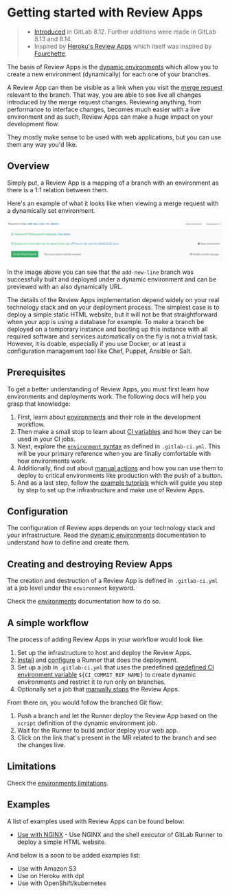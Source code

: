 # Getting started with Review Apps

> - [Introduced][ce-21971] in GitLab 8.12. Further additions were made in GitLab
>   8.13 and 8.14.
> - Inspired by [Heroku's Review Apps][heroku-apps] which itself was inspired by
>  [Fourchette].

The basis of Review Apps is the [dynamic environments] which allow you to create
a new environment (dynamically) for each one of your branches.

A Review App can then be visible as a link when you visit the [merge request]
relevant to the branch. That way, you are able to see live all changes introduced
by the merge request changes. Reviewing anything, from performance to interface
changes, becomes much easier with a live environment and as such, Review Apps
can make a huge impact on your development flow.

They mostly make sense to be used with web applications, but you can use them
any way you'd like.

## Overview

Simply put, a Review App is a mapping of a branch with an environment as there
is a 1:1 relation between them.

Here's an example of what it looks like when viewing a merge request with a
dynamically set environment.

![Review App in merge request](img/review_apps_preview_in_mr.png)

In the image above you can see that the `add-new-line` branch was successfully
built and deployed under a dynamic environment and can be previewed with an
also dynamically URL.

The details of the Review Apps implementation depend widely on your real
technology stack and on your deployment process. The simplest case is to
deploy a simple static HTML website, but it will not be that straightforward
when your app is using a database for example. To make a branch be deployed
on a temporary instance and booting up this instance with all required software
and services automatically on the fly is not a trivial task. However, it is
doable, especially if you use Docker, or at least a configuration management
tool like Chef, Puppet, Ansible or Salt.

## Prerequisites

To get a better understanding of Review Apps, you must first learn how
environments and deployments work. The following docs will help you grasp that
knowledge:

1. First, learn about [environments][] and their role in the development workflow.
1. Then make a small stop to learn about [CI variables][variables] and how they
   can be used in your CI jobs.
1. Next, explore the [`environment` syntax][yaml-env] as defined in `.gitlab-ci.yml`.
   This will be your primary reference when you are finally comfortable with
   how environments work.
1. Additionally, find out about [manual actions][] and how you can use them to
   deploy to critical environments like production with the push of a button.
1. And as a last step, follow the [example tutorials](#examples) which will
   guide you step by step to set up the infrastructure and make use of
   Review Apps.

## Configuration

The configuration of Review apps depends on your technology stack and your
infrastructure. Read the [dynamic environments] documentation to understand
how to define and create them.

## Creating and destroying Review Apps

The creation and destruction of a Review App is defined in `.gitlab-ci.yml`
at a job level under the `environment` keyword.

Check the [environments] documentation how to do so.

## A simple workflow

The process of adding Review Apps in your workflow would look like:

1. Set up the infrastructure to host and deploy the Review Apps.
1. [Install][install-runner] and [configure][conf-runner] a Runner that does
   the deployment.
1. Set up a job in `.gitlab-ci.yml` that uses the predefined
   [predefined CI environment variable][variables] `${CI_COMMIT_REF_NAME}` to
   create dynamic environments and restrict it to run only on branches.
1. Optionally set a job that [manually stops][manual-env] the Review Apps.

From there on, you would follow the branched Git flow:

1. Push a branch and let the Runner deploy the Review App based on the `script`
   definition of the dynamic environment job.
1. Wait for the Runner to build and/or deploy your web app.
1. Click on the link that's present in the MR related to the branch and see the
   changes live.

## Limitations

Check the [environments limitations](../environments.md#limitations).

## Examples

A list of examples used with Review Apps can be found below:

- [Use with NGINX][app-nginx] - Use NGINX and the shell executor of GitLab Runner
  to deploy a simple HTML website.

And below is a soon to be added examples list:

- Use with Amazon S3
- Use on Heroku with dpl
- Use with OpenShift/kubernetes

[app-nginx]: https://gitlab.com/gitlab-examples/review-apps-nginx
[ce-21971]: https://gitlab.com/gitlab-org/gitlab-ce/issues/21971
[dynamic environments]: ../environments.md#dynamic-environments
[environments]: ../environments.md
[fourchette]: https://github.com/rainforestapp/fourchette
[heroku-apps]: https://devcenter.heroku.com/articles/github-integration-review-apps
[manual actions]: ../environments.md#manual-actions
[merge request]: ../../user/project/merge_requests.md
[variables]: ../variables/README.md
[yaml-env]: ../yaml/README.md#environment
[install-runner]: https://docs.gitlab.com/runner/install/
[conf-runner]: https://docs.gitlab.com/runner/commands/
[manual-env]: ../environments.md#stopping-an-environment

